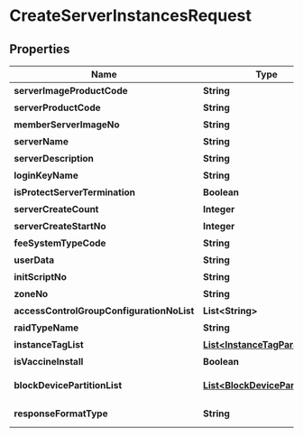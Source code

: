 
# CreateServerInstancesRequest

## Properties
Name | Type | Description | Notes
------------ | ------------- | ------------- | -------------
**serverImageProductCode** | **String** | 서버이미지상품코드 |  [optional]
**serverProductCode** | **String** | 서버상품코드 |  [optional]
**memberServerImageNo** | **String** | 회원서버이미지번호 |  [optional]
**serverName** | **String** | 서버명 |  [optional]
**serverDescription** | **String** | 서버설명 |  [optional]
**loginKeyName** | **String** | 로그인키명 |  [optional]
**isProtectServerTermination** | **Boolean** | 반납보호여부 |  [optional]
**serverCreateCount** | **Integer** | 서버생성갯수 |  [optional]
**serverCreateStartNo** | **Integer** | 서버생성시작번호 |  [optional]
**feeSystemTypeCode** | **String** | 요금제구분코드 |  [optional]
**userData** | **String** | 사용자데이터 |  [optional]
**initScriptNo** | **String** | 초기화스크립트번호 |  [optional]
**zoneNo** | **String** | ZONE번호 |  [optional]
**accessControlGroupConfigurationNoList** | **List&lt;String&gt;** | ACG설정번호리스트 |  [optional]
**raidTypeName** | **String** | RAID구분이름 |  [optional]
**instanceTagList** | [**List&lt;InstanceTagParameter&gt;**](InstanceTagParameter.md) | 인스턴스태그리스트 |  [optional]
**isVaccineInstall** | **Boolean** | 백신설치여부 |  [optional]
**blockDevicePartitionList** | [**List&lt;BlockDevicePartition&gt;**](BlockDevicePartition.md) | 블록디바이스파티션리스트 |  [optional]
**responseFormatType** | **String** | responseFormatType {json, xml} |  [optional]



